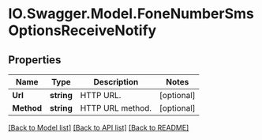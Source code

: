 # IO.Swagger.Model.FoneNumberSmsOptionsReceiveNotify
## Properties

Name | Type | Description | Notes
------------ | ------------- | ------------- | -------------
**Url** | **string** | HTTP URL. | [optional] 
**Method** | **string** | HTTP URL method. | [optional] 

[[Back to Model list]](../README.md#documentation-for-models) [[Back to API list]](../README.md#documentation-for-api-endpoints) [[Back to README]](../README.md)

